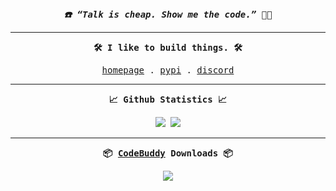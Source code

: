 <div align = "center">
    <samp>
        <b><i>☎️ “Talk is cheap. Show me the code.” 👨‍💻</i></b>
    </samp>
</div>

<hr>

<div align = "center">
    <samp>
        <p><b>🛠️ I like to build things. 🛠️</b></p>
        <a href = "https://theaarushgupta.com">homepage</a> .
        <a href = "https://pypi.org/user/0x44RU5H/">pypi</a> .
        <a href = "https://discord.com/users/795838680282693704">discord</a>
    </samp>
</div>

<hr>

<div align = "center">
    <samp>
        <p><b>📈 Github Statistics 📈</b></p>
        <img src = "https://github-readme-stats.vercel.app/api?username=theaarushgupta&count_private=true&theme=onedark&hide_border=true&line_height=33">
        <img src = "https://github-readme-stats.vercel.app/api/top-langs/?username=theaarushgupta&langs_count=4&theme=onedark&hide_border=true">
    </samp>
</div>

<hr>

<div align = "center">
    <samp>
        <p><b>📦 <a href = "https://github.com/0x44RU5H/codebuddy">CodeBuddy</a> Downloads 📦</b></p>
        <img src = "https://img.shields.io/pypi/dm/codebuddy.svg?style=for-the-badge&logo=python&logoColor=white">
    </samp>
</div>
